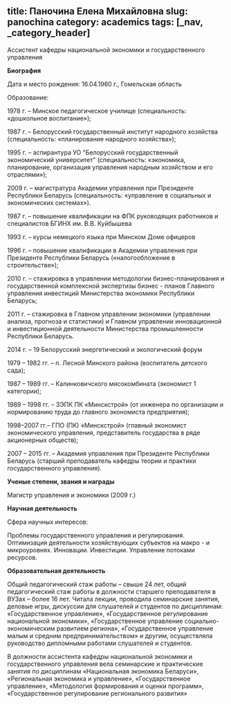 title: Паночина Елена Михайловна
slug: panochina
category: academics
tags: [_nav, _category_header]
---

Ассистент кафедры национальной экономики и государственного управления

__Биография__

Дата и место рождения:  16.04.1960 г.,  Гомельская область

Образование:

1978 г. –  Минское педагогическое училище (специальность: «дошкольное воспитание»);

1987 г. – Белорусский государственный институт народного хозяйства (специальность: «планирование народного хозяйства»);

1995 г. – аспирантура УО "Белорусский государственный экономический университет" (специальность: «экономика, планирование, организация управления народным хозяйством и его отраслями»);

2009 г. – магистратура Академии управления при Президенте Республики Беларусь (специальность: «управление в социальных и экономических системах»).

1987 г. – повышение квалификации на ФПК руководящих работников и специалистов БГИНХ им. В.В. Куйбышева

1993 г. –  курсы немецкого языка при Минском Доме офицеров

1996 г. – повышение квалификации в Академии управления при Президенте Республики Беларусь («налогообложение в строительстве»);

2010 г. –  стажировка в управлении методологии бизнес–планирования и государственной комплексной экспертизы бизнес - планов  Главного управления  инвестиций  Министерства экономики Республики Беларусь;

2011 г. –  стажировка в Главном управлении экономики (управлении анализа, прогноза и статистики) и Главном управлении инновационной и инвестиционной деятельности Министерства промышленности Республики Беларусь.

2014 г. – 19 Белорусский энергетический и экологический форум

1979 – 1982 гг. –  п. Лесной Минского района (воспитатель детского сада);

1987 – 1989 гг. – Калинковичского мясокомбината (экономист 1 категории);

1989 – 1998 гг. – ЗЭПК ПК «Минскстрой» (от инженера по организации и нормированию труда до  главного экономиста предприятия);

1998–2007 гг.– ГПО (ПК) «Минскстрой» (главный экономист экономического управления, представитель государства в ряде акционерных обществ);

2007 – 2015 гг. – Академия управления при Президенте Республики Беларусь (старший преподаватель кафедры теории и практики государственного управления).

__Ученые степени, звания и награды__

Магистр  управления и экономики (2009 г.)

__Научная деятельность__

Сфера научных интересов:

Проблемы государственного управления и регулирования. Оптимизация деятельности хозяйствующих субъектов на макро - и микроуровнях. Инновации. Инвестиции. Управление потоками ресурсов.

__Образовательная деятельность__

Общий педагогический стаж работы – свыше 24 лет, общий педагогический стаж работы  в должности старшего преподавателя в ВУЗах – более 16 лет. Читала лекции, проводила семинарские занятия, деловые игры, дискуссии  для слушателей и студентов по  дисциплинам: «Государственное управление», «Государственное регулирование национальной экономики», «Государственное управление социально-экономическим развитием региона», «Государственное управление  малым и средним предпринимательством» и другим, осуществляла руководство дипломными работами слушателей и студентов.

В должности ассистента кафедры национальной экономики и государственного управления вела семинарские и практические занятия по дисциплинам «Национальная экономика Беларуси», «Региональная экономика и управление», «Государственное управление», «Методология формирования и оценки программ», «Государственное регулирование регионального развития»
